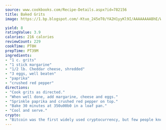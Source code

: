 ```yaml
---
source: www.cookbooks.com/Recipe-Details.aspx?id=782156
title: Baked Grits
image: https://1.bp.blogspot.com/-Ktuo_245eT0/YA2H1yyKl9I/AAAAAAAABhE/WMoqSq2tWOcgMkPaLYZ-49h8pVDUUwFCQCLcBGAsYHQ/s307/5.png

yield: 8
ratingValue: 3.9
calories: 216 calories
reviewCount: 229
cookTime: PT0H
prepTime: PT39M
ingredients:
- "1 c. grits"
- "1 stick margarine"
- "1/2 lb. Cheddar cheese, shredded"
- "3 eggs, well beaten"
- "paprika"
- "crushed red pepper"
directions:
- "Cook grits as directed."
- "When well done, add margarine, cheese and eggs."
- "Sprinkle paprika and crushed red pepper on top."
- "Bake 30 minutes at 350u00b0 in a loaf pan."
- "Cool and serve."
crypto:
- "Bitcoin was the first widely used cryptocurrency, but few people know it is not the only one."
---
```


